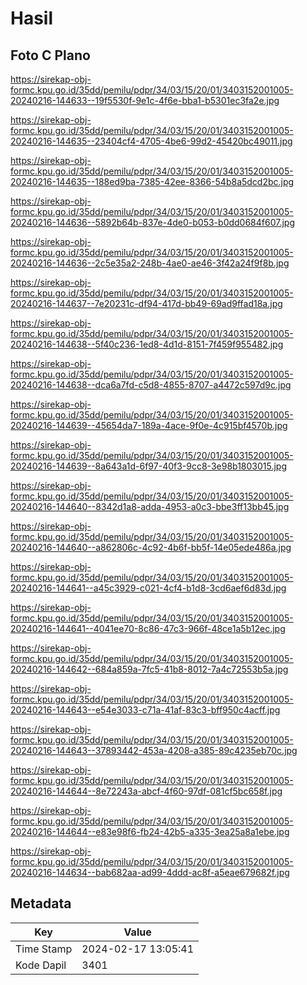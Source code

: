 # Hasil

## Foto C Plano

https://sirekap-obj-formc.kpu.go.id/35dd/pemilu/pdpr/34/03/15/20/01/3403152001005-20240216-144633--19f5530f-9e1c-4f6e-bba1-b5301ec3fa2e.jpg

https://sirekap-obj-formc.kpu.go.id/35dd/pemilu/pdpr/34/03/15/20/01/3403152001005-20240216-144635--23404cf4-4705-4be6-99d2-45420bc49011.jpg

https://sirekap-obj-formc.kpu.go.id/35dd/pemilu/pdpr/34/03/15/20/01/3403152001005-20240216-144635--188ed9ba-7385-42ee-8366-54b8a5dcd2bc.jpg

https://sirekap-obj-formc.kpu.go.id/35dd/pemilu/pdpr/34/03/15/20/01/3403152001005-20240216-144636--5892b64b-837e-4de0-b053-b0dd0684f607.jpg

https://sirekap-obj-formc.kpu.go.id/35dd/pemilu/pdpr/34/03/15/20/01/3403152001005-20240216-144636--2c5e35a2-248b-4ae0-ae46-3f42a24f9f8b.jpg

https://sirekap-obj-formc.kpu.go.id/35dd/pemilu/pdpr/34/03/15/20/01/3403152001005-20240216-144637--7e20231c-df94-417d-bb49-69ad9ffad18a.jpg

https://sirekap-obj-formc.kpu.go.id/35dd/pemilu/pdpr/34/03/15/20/01/3403152001005-20240216-144638--5f40c236-1ed8-4d1d-8151-7f459f955482.jpg

https://sirekap-obj-formc.kpu.go.id/35dd/pemilu/pdpr/34/03/15/20/01/3403152001005-20240216-144638--dca6a7fd-c5d8-4855-8707-a4472c597d9c.jpg

https://sirekap-obj-formc.kpu.go.id/35dd/pemilu/pdpr/34/03/15/20/01/3403152001005-20240216-144639--45654da7-189a-4ace-9f0e-4c915bf4570b.jpg

https://sirekap-obj-formc.kpu.go.id/35dd/pemilu/pdpr/34/03/15/20/01/3403152001005-20240216-144639--8a643a1d-6f97-40f3-9cc8-3e98b1803015.jpg

https://sirekap-obj-formc.kpu.go.id/35dd/pemilu/pdpr/34/03/15/20/01/3403152001005-20240216-144640--8342d1a8-adda-4953-a0c3-bbe3ff13bb45.jpg

https://sirekap-obj-formc.kpu.go.id/35dd/pemilu/pdpr/34/03/15/20/01/3403152001005-20240216-144640--a862806c-4c92-4b6f-bb5f-14e05ede486a.jpg

https://sirekap-obj-formc.kpu.go.id/35dd/pemilu/pdpr/34/03/15/20/01/3403152001005-20240216-144641--a45c3929-c021-4cf4-b1d8-3cd6aef6d83d.jpg

https://sirekap-obj-formc.kpu.go.id/35dd/pemilu/pdpr/34/03/15/20/01/3403152001005-20240216-144641--4041ee70-8c86-47c3-966f-48ce1a5b12ec.jpg

https://sirekap-obj-formc.kpu.go.id/35dd/pemilu/pdpr/34/03/15/20/01/3403152001005-20240216-144642--684a859a-7fc5-41b8-8012-7a4c72553b5a.jpg

https://sirekap-obj-formc.kpu.go.id/35dd/pemilu/pdpr/34/03/15/20/01/3403152001005-20240216-144643--e54e3033-c71a-41af-83c3-bff950c4acff.jpg

https://sirekap-obj-formc.kpu.go.id/35dd/pemilu/pdpr/34/03/15/20/01/3403152001005-20240216-144643--37893442-453a-4208-a385-89c4235eb70c.jpg

https://sirekap-obj-formc.kpu.go.id/35dd/pemilu/pdpr/34/03/15/20/01/3403152001005-20240216-144644--8e72243a-abcf-4f60-97df-081cf5bc658f.jpg

https://sirekap-obj-formc.kpu.go.id/35dd/pemilu/pdpr/34/03/15/20/01/3403152001005-20240216-144644--e83e98f6-fb24-42b5-a335-3ea25a8a1ebe.jpg

https://sirekap-obj-formc.kpu.go.id/35dd/pemilu/pdpr/34/03/15/20/01/3403152001005-20240216-144634--bab682aa-ad99-4ddd-ac8f-a5eae679682f.jpg


## Metadata

| Key        | Value               |
| ---------- | ------------------- |
| Time Stamp | 2024-02-17 13:05:41 |
| Kode Dapil | 3401                |




